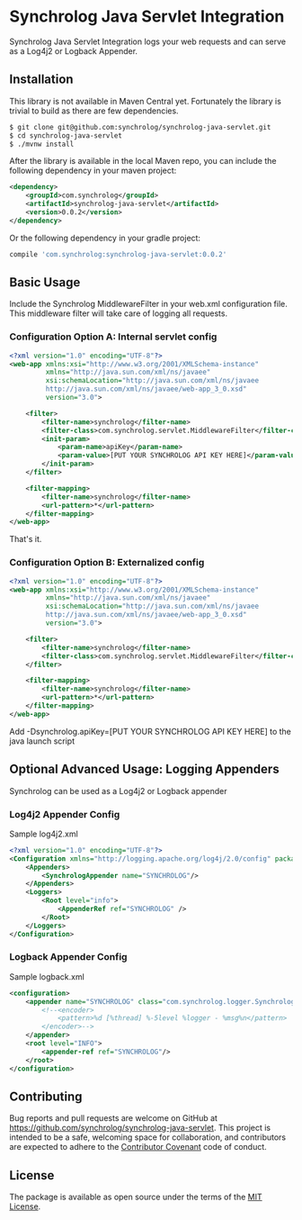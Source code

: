 # Synchrolog Java Servlet Integration

Synchrolog Java Servlet Integration logs your web requests and can serve as a Log4j2
or Logback Appender. 

## Installation

This library is not available in Maven Central yet. Fortunately the library is 
trivial to build as there are few dependencies.

```bash
$ git clone git@github.com:synchrolog/synchrolog-java-servlet.git
$ cd synchrolog-java-servlet
$ ./mvnw install 
```

After the library is available in the local Maven repo, you can include
the following dependency in your maven project:

```xml
<dependency>
    <groupId>com.synchrolog</groupId>
    <artifactId>synchrolog-java-servlet</artifactId>
    <version>0.0.2</version>
</dependency>
```

Or the following dependency in your gradle project:

```gradle
compile 'com.synchrolog:synchrolog-java-servlet:0.0.2'
```

## Basic Usage

Include the Synchrolog MiddlewareFilter in your web.xml configuration file.
This middleware filter will take care of logging all requests.

### Configuration Option A: Internal servlet config

```xml
<?xml version="1.0" encoding="UTF-8"?>
<web-app xmlns:xsi="http://www.w3.org/2001/XMLSchema-instance"
         xmlns="http://java.sun.com/xml/ns/javaee"
         xsi:schemaLocation="http://java.sun.com/xml/ns/javaee
         http://java.sun.com/xml/ns/javaee/web-app_3_0.xsd"
         version="3.0">

    <filter>
        <filter-name>synchrolog</filter-name>
        <filter-class>com.synchrolog.servlet.MiddlewareFilter</filter-class>
        <init-param>
            <param-name>apiKey</param-name>
            <param-value>[PUT YOUR SYNCHROLOG API KEY HERE]</param-value>
        </init-param>
    </filter>

    <filter-mapping>
        <filter-name>synchrolog</filter-name>
        <url-pattern>*</url-pattern>
    </filter-mapping>
</web-app>
```

That's it.

### Configuration Option B: Externalized config

```xml
<?xml version="1.0" encoding="UTF-8"?>
<web-app xmlns:xsi="http://www.w3.org/2001/XMLSchema-instance"
         xmlns="http://java.sun.com/xml/ns/javaee"
         xsi:schemaLocation="http://java.sun.com/xml/ns/javaee
         http://java.sun.com/xml/ns/javaee/web-app_3_0.xsd"
         version="3.0">

    <filter>
        <filter-name>synchrolog</filter-name>
        <filter-class>com.synchrolog.servlet.MiddlewareFilter</filter-class>
    </filter>

    <filter-mapping>
        <filter-name>synchrolog</filter-name>
        <url-pattern>*</url-pattern>
    </filter-mapping>
</web-app>
```

Add -Dsynchrolog.apiKey=\[PUT YOUR SYNCHROLOG API KEY HERE\] to the java launch script

## Optional Advanced Usage: Logging Appenders

Synchrolog can be used as a Log4j2 or Logback appender

### Log4j2 Appender Config

Sample log4j2.xml

```xml
<?xml version="1.0" encoding="UTF-8"?>
<Configuration xmlns="http://logging.apache.org/log4j/2.0/config" packages="com.synchrolog" status="WARN">
    <Appenders>
        <SynchrologAppender name="SYNCHROLOG"/>
    </Appenders>
    <Loggers>
        <Root level="info">
            <AppenderRef ref="SYNCHROLOG" />
        </Root>
    </Loggers>
</Configuration>
```

### Logback Appender Config

Sample logback.xml

```xml
<configuration>
    <appender name="SYNCHROLOG" class="com.synchrolog.logger.SynchrologLogbackAppender">
        <!--<encoder>
            <pattern>%d [%thread] %-5level %logger - %msg%n</pattern>
        </encoder>-->
    </appender>
    <root level="INFO">
        <appender-ref ref="SYNCHROLOG"/>
    </root>
</configuration>
```

## Contributing

Bug reports and pull requests are welcome on GitHub at https://github.com/synchrolog/synchrolog-java-servlet. 
This project is intended to be a safe, welcoming space for collaboration, and contributors are expected to 
adhere to the [Contributor Covenant](http://contributor-covenant.org) code of conduct.

## License

The package is available as open source under the terms of 
the [MIT License](http://opensource.org/licenses/MIT).
